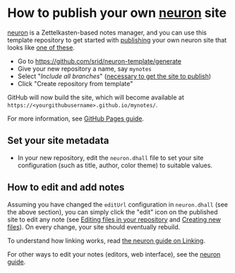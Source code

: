 # How to publish your own [neuron](https://neuron.zettel.page/) site

[neuron](https://neuron.zettel.page/) is a Zettelkasten-based notes manager, and you can use this template repository to get started with [publishing](https://neuron.zettel.page/778816d3.html) your own neuron site that looks like [one of these](https://neuron.zettel.page/2013101.html).

- Go to <https://github.com/srid/neuron-template/generate>
- Give your new repository a name, say `mynotes`
- Select "*Include all branches*" ([necessary to get the site to publish](https://stackoverflow.com/a/47368231/55246))
- Click "Create repository from template"

GitHub will now build the site, which will become available at `https://<yourgithubusername>.github.io/mynotes/`.

For more information, see [GitHub Pages guide](https://help.github.com/en/github/working-with-github-pages).

## Set your site metadata

- In your new repository, edit the `neuron.dhall` file to set your site configuration (such as title, author, color theme) to suitable values.

## How to edit and add notes

Assuming you have changed the `editUrl` configuration in `neuron.dhall` (see the above section), you can simply click the "edit" icon on the published site to edit any note (see [Editing files in your repository](https://help.github.com/en/github/managing-files-in-a-repository/editing-files-in-your-repository) and [Creating new files](https://help.github.com/en/github/managing-files-in-a-repository/creating-new-files)). On every change, your site should eventually rebuild.

To understand how linking works, read [the neuron guide on Linking](https://neuron.zettel.page/2011504.html).

For other ways to edit your notes (editors, web interface), see the [neuron guide](https://neuron.zettel.page/2011406.html).
